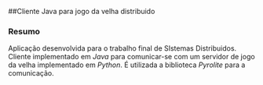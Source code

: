 ##Cliente Java para jogo da velha distribuido

### Resumo

Aplicação desenvolvida para o trabalho final de SIstemas Distribuidos.
Cliente implementado em _Java_ para comunicar-se com um servidor de jogo 
da velha implementado em _Python_. É utilizada a biblioteca _Pyrolite_
para a comunicação.